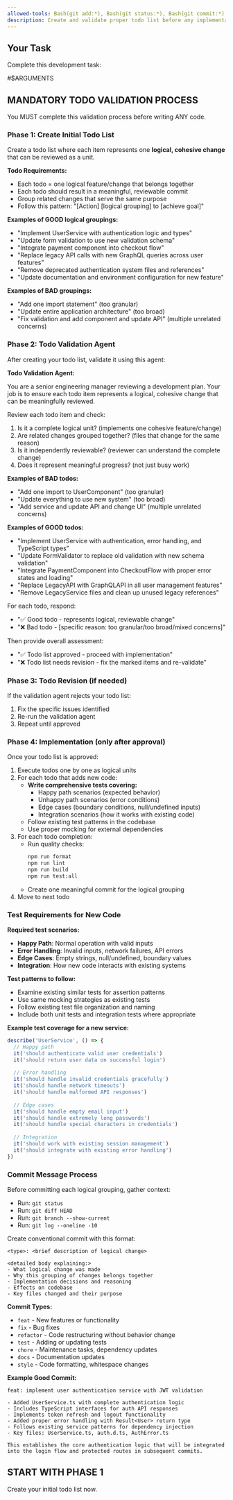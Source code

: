 ```yaml
---
allowed-tools: Bash(git add:*), Bash(git status:*), Bash(git commit:*), Bash(git push:*), Bash(git branch:*), Bash(git log:*), Bash(git diff:*), Bash(npm:*), Editor
description: Create and validate proper todo list before any implementation
---
```


## Your Task

Complete this development task:

#$ARGUMENTS

## MANDATORY TODO VALIDATION PROCESS

You MUST complete this validation process before writing ANY code.

### Phase 1: Create Initial Todo List

Create a todo list where each item represents one **logical, cohesive change** that can be reviewed as a unit.

**Todo Requirements:**
- Each todo = one logical feature/change that belongs together
- Each todo should result in a meaningful, reviewable commit
- Group related changes that serve the same purpose
- Follow this pattern: "[Action] [logical grouping] to [achieve goal]"

**Examples of GOOD logical groupings:**
- "Implement UserService with authentication logic and types"
- "Update form validation to use new validation schema" 
- "Integrate payment component into checkout flow"
- "Replace legacy API calls with new GraphQL queries across user features"
- "Remove deprecated authentication system files and references"
- "Update documentation and environment configuration for new feature"

**Examples of BAD groupings:**
- "Add one import statement" (too granular)
- "Update entire application architecture" (too broad)
- "Fix validation and add component and update API" (multiple unrelated concerns)

### Phase 2: Todo Validation Agent

After creating your todo list, validate it using this agent:

**Todo Validation Agent:**

You are a senior engineering manager reviewing a development plan.
Your job is to ensure each todo item represents a logical, cohesive change that can be meaningfully reviewed.

Review each todo item and check:
1. Is it a complete logical unit? (implements one cohesive feature/change)
2. Are related changes grouped together? (files that change for the same reason)
3. Is it independently reviewable? (reviewer can understand the complete change)
4. Does it represent meaningful progress? (not just busy work)

**Examples of BAD todos:**
- "Add one import to UserComponent" (too granular)
- "Update everything to use new system" (too broad)
- "Add service and update API and change UI" (multiple unrelated concerns)

**Examples of GOOD todos:**
- "Implement UserService with authentication, error handling, and TypeScript types"
- "Update FormValidator to replace old validation with new schema validation" 
- "Integrate PaymentComponent into CheckoutFlow with proper error states and loading"
- "Replace LegacyAPI with GraphQLAPI in all user management features"
- "Remove LegacyService files and clean up unused legacy references"

For each todo, respond:
- "✅ Good todo - represents logical, reviewable change"
- "❌ Bad todo - [specific reason: too granular/too broad/mixed concerns]"

Then provide overall assessment:
- "✅ Todo list approved - proceed with implementation"  
- "❌ Todo list needs revision - fix the marked items and re-validate"

### Phase 3: Todo Revision (if needed)

If the validation agent rejects your todo list:
1. Fix the specific issues identified
2. Re-run the validation agent
3. Repeat until approved

### Phase 4: Implementation (only after approval)

Once your todo list is approved:
1. Execute todos one by one as logical units
2. For each todo that adds new code:
   - **Write comprehensive tests covering:**
     - Happy path scenarios (expected behavior)
     - Unhappy path scenarios (error conditions)
     - Edge cases (boundary conditions, null/undefined inputs)
     - Integration scenarios (how it works with existing code)
   - Follow existing test patterns in the codebase
   - Use proper mocking for external dependencies
3. For each todo completion:
   - Run quality checks:
     ```bash
     npm run format
     npm run lint
     npm run build
     npm run test:all
     ```
   - Create one meaningful commit for the logical grouping
4. Move to next todo

### Test Requirements for New Code

**Required test scenarios:**
- **Happy Path**: Normal operation with valid inputs
- **Error Handling**: Invalid inputs, network failures, API errors
- **Edge Cases**: Empty strings, null/undefined, boundary values
- **Integration**: How new code interacts with existing systems

**Test patterns to follow:**
- Examine existing similar tests for assertion patterns
- Use same mocking strategies as existing tests
- Follow existing test file organization and naming
- Include both unit tests and integration tests where appropriate

**Example test coverage for a new service:**
```typescript
describe('UserService', () => {
  // Happy path
  it('should authenticate valid user credentials')
  it('should return user data on successful login')
  
  // Error handling  
  it('should handle invalid credentials gracefully')
  it('should handle network timeouts')
  it('should handle malformed API responses')
  
  // Edge cases
  it('should handle empty email input')
  it('should handle extremely long passwords')
  it('should handle special characters in credentials')
  
  // Integration
  it('should work with existing session management')
  it('should integrate with existing error handling')
})
```

### Commit Message Process

Before committing each logical grouping, gather context:
- Run: `git status`
- Run: `git diff HEAD` 
- Run: `git branch --show-current`
- Run: `git log --oneline -10`

Create conventional commit with this format:
```
<type>: <brief description of logical change>

<detailed body explaining:>
- What logical change was made
- Why this grouping of changes belongs together
- Implementation decisions and reasoning  
- Effects on codebase
- Key files changed and their purpose
```

**Commit Types:**
- `feat` - New features or functionality
- `fix` - Bug fixes
- `refactor` - Code restructuring without behavior change
- `test` - Adding or updating tests
- `chore` - Maintenance tasks, dependency updates
- `docs` - Documentation updates
- `style` - Code formatting, whitespace changes

**Example Good Commit:**
```
feat: implement user authentication service with JWT validation

- Added UserService.ts with complete authentication logic
- Includes TypeScript interfaces for auth API responses
- Implements token refresh and logout functionality
- Added proper error handling with Result<User> return type
- Follows existing service patterns for dependency injection
- Key files: UserService.ts, auth.d.ts, AuthError.ts

This establishes the core authentication logic that will be integrated
into the login flow and protected routes in subsequent commits.
```

## START WITH PHASE 1

Create your initial todo list now.